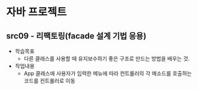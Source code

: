 # 자바 프로젝트

## src09 - 리팩토링(facade 설계 기법 응용)
- 학습목표
    - 다른 클래스를 사용할 때 유지보수하기 좋은 구조로 만드는 방법을 배우는 것.
- 작업내용
    - App 클래스에 사용자가 입력한 메뉴에 따라 컨트롤러의 각 메소드를 호출하는 코드를 컨트롤러로 이동